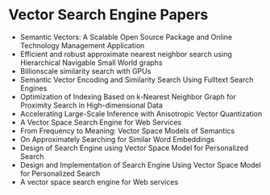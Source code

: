 # Vector Search Engine Papers

<ul>

                             

 <li><a target="_blank" href="https://github.com/manjunath5496/Vector-Search-Engine-Papers/blob/master/v(1).pdf" style="text-decoration:none;">Semantic Vectors: A Scalable Open Source Package and Online Technology Management Application</a></li>

 <li><a target="_blank" href="https://github.com/manjunath5496/Vector-Search-Engine-Papers/blob/master/v(2).pdf" style="text-decoration:none;">Efficient and robust approximate nearest neighbor search using Hierarchical Navigable Small World graphs</a></li>

<li><a target="_blank" href="https://github.com/manjunath5496/Vector-Search-Engine-Papers/blob/master/v(3).pdf" style="text-decoration:none;">Billionscale
similarity search with GPUs</a></li>
 <li><a target="_blank" href="https://github.com/manjunath5496/Vector-Search-Engine-Papers/blob/master/v(4).pdf" style="text-decoration:none;">Semantic Vector Encoding and Similarity Search Using Fulltext Search Engines</a></li>                              
<li><a target="_blank" href="https://github.com/manjunath5496/Vector-Search-Engine-Papers/blob/master/v(5).pdf" style="text-decoration:none;">Optimization of Indexing Based on k-Nearest Neighbor Graph for Proximity Search in High-dimensional Data</a></li>
<li><a target="_blank" href="https://github.com/manjunath5496/Vector-Search-Engine-Papers/blob/master/v(6).pdf" style="text-decoration:none;">Accelerating Large-Scale Inference with Anisotropic Vector Quantization</a></li>
 <li><a target="_blank" href="https://github.com/manjunath5496/Vector-Search-Engine-Papers/blob/master/v(7).pdf" style="text-decoration:none;">A Vector Space Search Engine for Web Services</a></li>

 <li><a target="_blank" href="https://github.com/manjunath5496/Vector-Search-Engine-Papers/blob/master/v(8).pdf" style="text-decoration:none;"> From Frequency to Meaning:
Vector Space Models of Semantics </a></li>
   <li><a target="_blank" href="https://github.com/manjunath5496/Vector-Search-Engine-Papers/blob/master/v(9).pdf" style="text-decoration:none;">On Approximately Searching for Similar Word Embeddings</a></li>
  
   
 <li><a target="_blank" href="https://github.com/manjunath5496/Vector-Search-Engine-Papers/blob/master/v(10).pdf" style="text-decoration:none;">Design of Search Engine using Vector Space Model for Personalized Search </a></li>                              
<li><a target="_blank" href="https://github.com/manjunath5496/Vector-Search-Engine-Papers/blob/master/v(11).pdf" style="text-decoration:none;">Design and Implementation of Search Engine Using Vector Space Model for Personalized Search</a></li>
<li><a target="_blank" href="https://github.com/manjunath5496/Vector-Search-Engine-Papers/blob/master/v(12).pdf" style="text-decoration:none;">A vector space search engine for Web services</a></li>
</ul>
